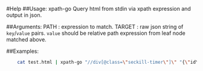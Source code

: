 #Help
##Usage: xpath-go <PATH> <TARGET>
Query html from stdin via xpath expression and output in json.

##Arguments:
    PATH   : expression to match.
    TARGET : raw json string of `key`/`value` pairs. `value` should be relative path expression from leaf node matched above.

##Examples:
```bash
    cat test.html | xpath-go "//div[@class=\"seckill-timer\"]\" "{\"id\":\"./@id\"}"
```

